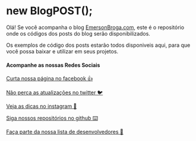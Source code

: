 # new BlogPOST();

Olá! Se você acompanha o blog [EmersonBroga.com](https://emersonbroga.com/), este é o repositório onde os códigos dos posts do blog serão disponibilizados.

Os exemplos de código dos posts estarão todos disponiveis aqui, para que você possa baixar e utilizar em seus projetos.


#### Acompanhe as nossas Redes Sociais

[Curta nossa página no facebook 👍](https://www.facebook.com/emersonbrogadev/)

[Não perca as atualizações no twitter 🐦](https://twitter.com/emersonbrogadev/)

[Veja as dicas no instagram 📸](https://www.instagram.com/emersonbrogadev/)

[Siga nossos repositórios no github ⌨️](https://github.com/emersonbrogadev/)

[Faça parte da nossa lista de desenvolvedores 📨](https://emersonbroga.com/participe/)